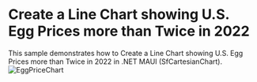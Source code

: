 # Create a Line Chart showing U.S. Egg Prices more than Twice in 2022
This sample demonstrates how to Create a Line Chart showing U.S. Egg Prices more than Twice in 2022 in .NET MAUI (SfCartesianChart).
![EggPriceChart](https://user-images.githubusercontent.com/105482474/233076800-5736dd5f-87c8-43c4-969a-49ca63d795ca.png)
